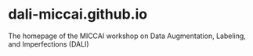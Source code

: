 # dali-miccai.github.io
The homepage of the MICCAI workshop on Data Augmentation, Labeling, and Imperfections (DALI)
